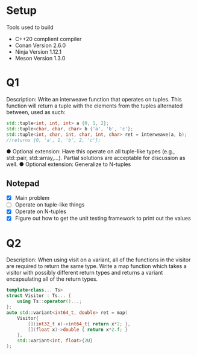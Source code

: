 # Setup

Tools used to build

- C++20 complient compiler
- Conan Version 2.6.0
- Ninja Version 1.12.1
- Meson Version 1.3.0

# Q1

Description: Write an interweave function that operates on tuples. This function will return a
tuple with the elements from the tuples alternated between, used as such:

```c++
std::tuple<int, int, int> a {0, 1, 2};
std::tuple<char, char, char> b {'a', 'b', 'c'};
std::tuple<int, char, int, char, int, char> ret = interweave(a, b);
//returns {0, 'a', 1, 'b', 2, 'c'};
```

● Optional extension: Have this operate on all tuple-like types (e.g., std::pair,
std::array,…). Partial solutions are acceptable for discussion as well.
● Optional extension: Generalize to N-tuples

## Notepad

- [x] Main problem
- [ ] Operate on tuple-like things
- [x] Operate on N-tuples
- [x] Figure out how to get the unit testing framework to print out the values

# Q2

Description: When using visit on a variant, all of the functions in the visitor are required to
return the same type. Write a map function which takes a visitor with possibly different return
types and returns a variant encapsulating all of the return types.

```c++
template<class... Ts>
struct Visitor : Ts... {
    using Ts::operator()...;
};
auto std::variant<int64_t, double> ret = map(
    Visitor{
        [](int32_t x)->int64_t{ return x*2; },
        [](float x)->double { return x*2.f; }
    },
    std::variant<int, float>{2U}
);
```

